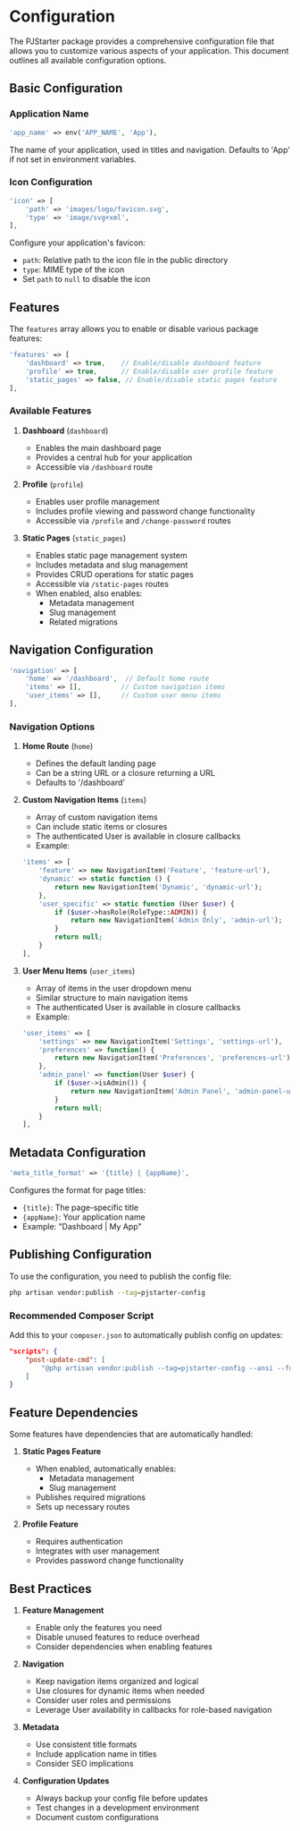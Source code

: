 # Configuration

The PJStarter package provides a comprehensive configuration file that allows you to customize various aspects of your application. This document outlines all available configuration options.

## Basic Configuration

### Application Name
```php
'app_name' => env('APP_NAME', 'App'),
```
The name of your application, used in titles and navigation. Defaults to 'App' if not set in environment variables.

### Icon Configuration
```php
'icon' => [
    'path' => 'images/logo/favicon.svg',
    'type' => 'image/svg+xml',
],
```
Configure your application's favicon:
- `path`: Relative path to the icon file in the public directory
- `type`: MIME type of the icon
- Set `path` to `null` to disable the icon

## Features

The `features` array allows you to enable or disable various package features:

```php
'features' => [
    'dashboard' => true,    // Enable/disable dashboard feature
    'profile' => true,      // Enable/disable user profile feature
    'static_pages' => false, // Enable/disable static pages feature
],
```

### Available Features

1. **Dashboard** (`dashboard`)
   - Enables the main dashboard page
   - Provides a central hub for your application
   - Accessible via `/dashboard` route

2. **Profile** (`profile`)
   - Enables user profile management
   - Includes profile viewing and password change functionality
   - Accessible via `/profile` and `/change-password` routes

3. **Static Pages** (`static_pages`)
   - Enables static page management system
   - Includes metadata and slug management
   - Provides CRUD operations for static pages
   - Accessible via `/static-pages` routes
   - When enabled, also enables:
     - Metadata management
     - Slug management
     - Related migrations

## Navigation Configuration

```php
'navigation' => [
    'home' => '/dashboard',  // Default home route
    'items' => [],          // Custom navigation items
    'user_items' => [],     // Custom user menu items
],
```

### Navigation Options

1. **Home Route** (`home`)
   - Defines the default landing page
   - Can be a string URL or a closure returning a URL
   - Defaults to '/dashboard'

2. **Custom Navigation Items** (`items`)
   - Array of custom navigation items
   - Can include static items or closures
   - The authenticated User is available in closure callbacks
   - Example:
   ```php
   'items' => [
       'feature' => new NavigationItem('Feature', 'feature-url'),
       'dynamic' => static function () {
           return new NavigationItem('Dynamic', 'dynamic-url');
       },
       'user_specific' => static function (User $user) {
           if ($user->hasRole(RoleType::ADMIN)) {
               return new NavigationItem('Admin Only', 'admin-url');
           }
           return null;
       }
   ],
   ```

3. **User Menu Items** (`user_items`)
   - Array of items in the user dropdown menu
   - Similar structure to main navigation items
   - The authenticated User is available in closure callbacks
   - Example:
   ```php
   'user_items' => [
       'settings' => new NavigationItem('Settings', 'settings-url'),
       'preferences' => function() {
           return new NavigationItem('Preferences', 'preferences-url');
       },
       'admin_panel' => function(User $user) {
           if ($user->isAdmin()) {
               return new NavigationItem('Admin Panel', 'admin-panel-url');
           }
           return null;
       }
   ],
   ```

## Metadata Configuration

```php
'meta_title_format' => '{title} | {appName}',
```
Configures the format for page titles:
- `{title}`: The page-specific title
- `{appName}`: Your application name
- Example: "Dashboard | My App"

## Publishing Configuration

To use the configuration, you need to publish the config file:

```bash
php artisan vendor:publish --tag=pjstarter-config
```

### Recommended Composer Script

Add this to your `composer.json` to automatically publish config on updates:

```json
"scripts": {
    "post-update-cmd": [
        "@php artisan vendor:publish --tag=pjstarter-config --ansi --force"
    ]
}
```

## Feature Dependencies

Some features have dependencies that are automatically handled:

1. **Static Pages Feature**
   - When enabled, automatically enables:
     - Metadata management
     - Slug management
   - Publishes required migrations
   - Sets up necessary routes

2. **Profile Feature**
   - Requires authentication
   - Integrates with user management
   - Provides password change functionality

## Best Practices

1. **Feature Management**
   - Enable only the features you need
   - Disable unused features to reduce overhead
   - Consider dependencies when enabling features

2. **Navigation**
   - Keep navigation items organized and logical
   - Use closures for dynamic items when needed
   - Consider user roles and permissions
   - Leverage User availability in callbacks for role-based navigation

3. **Metadata**
   - Use consistent title formats
   - Include application name in titles
   - Consider SEO implications

4. **Configuration Updates**
   - Always backup your config file before updates
   - Test changes in a development environment
   - Document custom configurations 